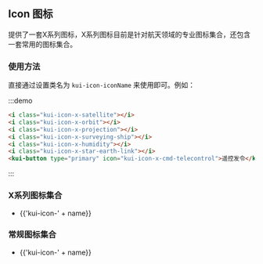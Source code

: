 ## Icon 图标

提供了一套X系列图标，X系列图标目前是针对航天领域的专业图标集合，还包含一套常用的图标集合。

### 使用方法

直接通过设置类名为 `kui-icon-iconName` 来使用即可。例如：

:::demo
```html
<i class="kui-icon-x-satellite"></i>
<i class="kui-icon-x-orbit"></i>
<i class="kui-icon-x-projection"></i>
<i class="kui-icon-x-surveying-ship"></i>
<i class="kui-icon-x-humidity"></i>
<i class="kui-icon-x-star-earth-link"></i>
<kui-button type="primary" icon="kui-icon-x-cmd-telecontrol">遥控发令</kui-button>

```
:::
### X系列图标集合

<ul class="icon-list">
  <li v-for="name in $icon.xClassList" :key="name">
    <span>
      <i :class="'kui-icon-' + name"></i>
      <span class="icon-name">{{'kui-icon-' + name}}</span>
    </span>
  </li>
</ul>

### 常规图标集合

<ul class="icon-list">
  <li v-for="name in $icon.classList" :key="name">
    <span>
      <i :class="'kui-icon-' + name"></i>
      <span class="icon-name">{{'kui-icon-' + name}}</span>
    </span>
  </li>
</ul>
